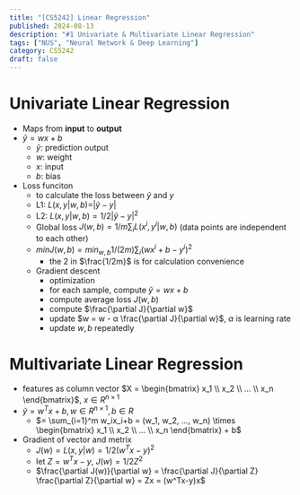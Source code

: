 ```yaml
---
title: "[CS5242] Linear Regression"
published: 2024-08-13
description: "#1 Univariate & Multivariate Linear Regression"
tags: ["NUS", "Neural Network & Deep Learning"]
category: CS5242
draft: false
---
```


# Univariate Linear Regression
- Maps from **input** to **output**
- $\tilde y = wx + b$
    - $\tilde y$: prediction output
    - $w$: weight
    - $x$: input
    - $b$: bias
- Loss funciton
    - to calculate the loss between $\tilde y$ and $y$
    - L1: $L(x, y| w, b) = |\tilde y - y|$
    - L2: $L(x, y| w, b) = 1/2 |\tilde y - y|^2$
    - Global loss $J(w,b) = 1/m \sum_i L(x^i, y^i | w, b)$ (data points are independent to each other)
    - $min J(w,b) = min_{w,b} 1/(2m) \sum_i (wx^i + b - y^i)^2$
        - the $2$ in $\frac{1/2m}$ is for calculation convenience
    - Gradient descent
        - optimization
        - for each sample, compute $\tilde y = wx + b$
        - compute average loss $J(w,b)$
        - compute $\frac{\partial J}{\partial w}$
        - update $w = w - α \frac{\partial J}{\partial w}$, $α$ is learning rate
        - update $w, b$ repeatedly

# Multivariate Linear Regression
- features as column vector $X = \begin{bmatrix} x_1 \\ x_2 \\ ... \\ x_n \end{bmatrix}$, $x \in R^{n \times 1}$
- $\tilde y = w^T x + b, w \in R^{n \times 1}, b \in R$
    - $= \sum_{i=1}^m w_ix_i+b = (w_1, w_2, ..., w_n) \times \begin{bmatrix} x_1 \\ x_2 \\ ... \\ x_n \end{bmatrix} + b$
- Gradient of vector and metrix
    - $J(w) = L(x, y|w) = 1/2 (w^Tx-y)^2$
    - let $Z = w^Tx-y$, $J(w)=1/2Z^2$
    - $\frac{\partial J(w)}{\partial w} = \frac{\partial J}{\partial Z} \frac{\partial Z}{\partial w} = Zx = (w^Tx-y)x$
    